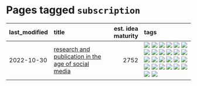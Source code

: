 # Pages tagged `subscription`

|last_modified|title|est. idea maturity|tags
|:---|:---|---:|:---|
|2022-10-30|[research and publication in the age of social media](../research-and-social.md)|2752|[![](https://img.shields.io/badge/tag-arxiv-83cbca)](../tags/arxiv.md) [![](https://img.shields.io/badge/tag-citation-e33481)](../tags/citation.md) [![](https://img.shields.io/badge/tag-corrections-b59164)](../tags/corrections.md) [![](https://img.shields.io/badge/tag-credit-2b1224)](../tags/credit.md) [![](https://img.shields.io/badge/tag-curation-869cae)](../tags/curation.md) [![](https://img.shields.io/badge/tag-discoverability-3c7f53)](../tags/discoverability.md) [![](https://img.shields.io/badge/tag-discussion-d548d8)](../tags/discussion.md) [![](https://img.shields.io/badge/tag-feed-22d494)](../tags/feed.md) [![](https://img.shields.io/badge/tag-git-90446b)](../tags/git.md) [![](https://img.shields.io/badge/tag-github-35d2ce)](../tags/github.md) [![](https://img.shields.io/badge/tag-historyofscience-8e95e2)](../tags/historyofscience.md) [![](https://img.shields.io/badge/tag-mastodon-be4650)](../tags/mastodon.md) [![](https://img.shields.io/badge/tag-openreview-3f3dc3)](../tags/openreview.md) [![](https://img.shields.io/badge/tag-paperswithcode-cdef47)](../tags/paperswithcode.md) [![](https://img.shields.io/badge/tag-platform-99b5f2)](../tags/platform.md) [![](https://img.shields.io/badge/tag-publication-2b1421)](../tags/publication.md) [![](https://img.shields.io/badge/tag-reproducibility-d46ff4)](../tags/reproducibility.md) [![](https://img.shields.io/badge/tag-research-faa2fc)](../tags/research.md) [![](https://img.shields.io/badge/tag-retractions-1ee399)](../tags/retractions.md) [![](https://img.shields.io/badge/tag-search-49fd1a)](../tags/search.md) [![](https://img.shields.io/badge/tag-socialmedia-6edb5)](../tags/socialmedia.md) [![](https://img.shields.io/badge/tag-stackoverflow-f1c85)](../tags/stackoverflow.md) [![](https://img.shields.io/badge/tag-subscription-2229ca)](../tags/subscription.md) [![](https://img.shields.io/badge/tag-transparency-3a9a4f)](../tags/transparency.md) [![](https://img.shields.io/badge/tag-twitter-3b815)](../tags/twitter.md) [![](https://img.shields.io/badge/tag-validation-3b18a)](../tags/validation.md)|